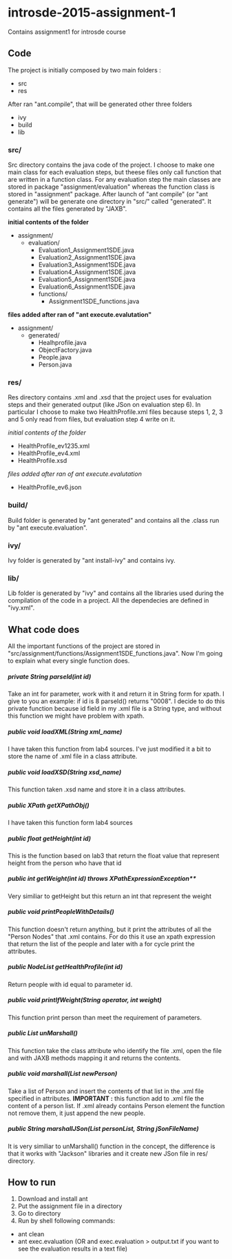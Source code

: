 # introsde-2015-assignment-1
Contains assignment1 for introsde course

## Code
The project is initially composed by two main folders :

* src
* res

After ran "ant.compile", that will be generated other three folders

* ivy
* build
* lib

### src/
Src directory contains the java code of the project.
I choose to make one main class for each evaluation steps, but theese files only call function that are written in a 
function class.
For any evaluation step the main classes are stored in package "assignment/evaluation" whereas the function class is
stored in "assignment" package.
After launch of "ant compile" (or "ant generate") will be generate one directory in "src/" called "generated". It 
contains all the files generated by "JAXB".


**initial contents of the folder**

* assignment/
  * evaluation/
      * Evaluation1_Assignment1SDE.java
      * Evaluation2_Assignment1SDE.java
      * Evaluation3_Assignment1SDE.java
      * Evaluation4_Assignment1SDE.java
      * Evaluation5_Assignment1SDE.java
      * Evaluation6_Assignment1SDE.java
      * functions/
        * Assignment1SDE_functions.java

**files added after ran of "ant execute.evalutation"**

* assignment/
  * generated/
    * Healhprofile.java
    * ObjectFactory.java
    * People.java
    * Person.java


### res/
Res directory contains .xml and .xsd that the project uses for evaluation steps and their generated output (like JSon on 
evaluation step 6). 
In particular I choose to make two HealthProfile.xml files because steps 1, 2, 3 and 5 only read from files, but
evaluation step 4 write on it.

*initial contents of the folder*

* HealthProfile_ev1235.xml
* HealthProfile_ev4.xml
* HealthProfile.xsd

*files added after ran of ant execute.evalutation*

* HealthProfile_ev6.json

### build/
Build folder is generated by "ant generated" and contains all the .class run by "ant execute.evaluation".

### ivy/
Ivy folder is generated by "ant install-ivy" and contains ivy.

### lib/
Lib folder is generated by "ivy" and contains all the libraries used during the compilation of the code in a project.
All the dependecies are defined in "ivy.xml".

## What code does

All the important functions of the project are stored in "src/assignment/functions/Assignment1SDE_functions.java".
Now I'm going to explain what every single function does.

##### private String parseId(int id)
Take an int for parameter, work with it and return it in String form for xpath. I give to you an example: if id is 8
parseId() returns "0008". I decide to do this private function because id field in my .xml file is a String type, and
without this function we might have problem with xpath.

##### public void loadXML(String xml_name)
I have taken this function from lab4 sources. I've just modified it a bit to store the name of .xml file in a class 
attribute.

##### public void loadXSD(String xsd_name)
This function taken .xsd name and store it in a class attributes.

##### public XPath getXPathObj()
I have taken this function form lab4 sources

##### public float getHeight(int id)
This is the function based on lab3 that return the float value that represent height from the person who have that id

##### public int getWeight(int id) throws XPathExpressionException**
Very similiar to getHeight but this return an int that represent the weight

##### public void printPeopleWithDetails()
This function doesn't return anything, but it print the attributes of all the "Person Nodes" that .xml contains. For
do this it use an xpath expression that return the list of the people and later with a for cycle print the attributes.

##### public NodeList getHealthProfile(int id)
Return people with id equal to parameter id.

##### public void printIfWeight(String operator, int weight)
This function print person than meet the requirement of parameters.

##### public List<Person> unMarshall()
This function take the class attribute who identify the file .xml, open the file and with JAXB methods mapping it 
and returns the contents.

##### public void marshall(List<Person> newPerson)
Take a list of Person and insert the contents of that list in the .xml file specified in attributes.
**IMPORTANT :** this function add to .xml file the content of a person list. If .xml already contains Person element 
the function not remove them, it just append the new people.

##### public String marshallJSon(List<Person> personList, String jSonFileName)
It is very similiar to unMarshall() function in the concept, the difference is that it works with "Jackson" libraries 
and it create new JSon file in res/ directory.

## How to run
1. Download and install ant
2. Put the assignment file in a directory
3. Go to directory
4. Run by shell following commands: 
* ant clean
* ant exec.evaluation (OR and exec.evaluation > output.txt if you want to see the evaluation results in a text file)
